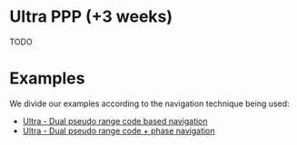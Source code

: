 Ultra PPP (+3 weeks)
====================

TODO

Examples
========

We divide our examples according to the navigation technique being used:

- [Ultra - Dual pseudo range code based navigation](./CPP)
- [Ultra - Dual pseudo range code + phase navigation](./PPP)
